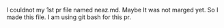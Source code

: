 I couldnot my 1st pr file named neaz.md.
Maybe It was not marged yet. So I made this file. I am using git bash for this pr.